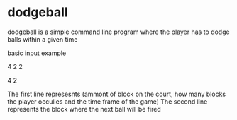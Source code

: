 # dodgeball
dodgeball is a simple command line program where the player has to dodge balls within a given time

basic input example

4 2 2


4 2

The first line represesnts (ammont of block on the court, how many blocks the player occulies and the time frame of the game)
The second line represents the block where the next ball will be fired
